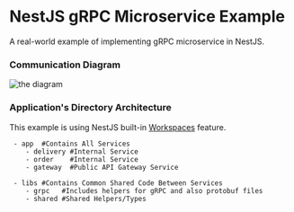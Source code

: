 # NestJS gRPC Microservice Example

A real-world example of implementing gRPC microservice in NestJS.

### Communication Diagram

<img src="https://www.bostan.dev/images/nestjs-grpc-microservice-example.png" alt="the diagram" />

### Application's Directory Architecture

This example is using NestJS built-in [Workspaces](https://docs.nestjs.com/cli/monorepo) feature.

```
 - app  #Contains All Services
    - delivery #Internal Service
    - order    #Internal Service
    - gateway  #Public API Gateway Service
    
 - libs #Contains Common Shared Code Between Services
    - grpc   #Includes helpers for gRPC and also protobuf files
    - shared #Shared Helpers/Types
```
